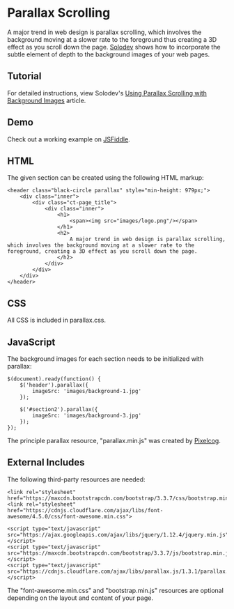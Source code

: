# Parallax Scrolling
A major trend in web design is parallax scrolling, which involves the background moving at a slower rate to the foreground thus creating a 3D effect as you scroll down the page. [Solodev](https://www.solodev.com/) shows how to incorporate the subtle element of depth to the background images of your web pages.

## Tutorial

For detailed instructions, view Solodev's [Using Parallax Scrolling with Background Images](https://www.solodev.com/blog/web-design/using-parallax-scrolling-with-background-images.stml) article.

## Demo

Check out a working example on [JSFiddle](http://jsfiddle.net/solodev/7tf7pLb0/).

## HTML

The given section can be created using the following HTML markup:
```
<header class="black-circle parallax" style="min-height: 979px;">
	<div class="inner">
		<div class="ct-page_title">
			<div class="inner">
				<h1>
					<span><img src="images/logo.png"/></span>
				</h1>
				<h2>
					A major trend in web design is parallax scrolling, which involves the background moving at a slower rate to the foreground, creating a 3D effect as you scroll down the page.
				</h2>
			</div>
		</div>
	</div>
</header>
```

## CSS

All CSS is included in parallax.css.

## JavaScript

The background images for each section needs to be initialized with parallax:
```
$(document).ready(function() {
	$('header').parallax({
		imageSrc: 'images/background-1.jpg'
	});

	$('#section2').parallax({
		imageSrc: 'images/background-3.jpg'
	});
});
```

The principle parallax resource, "parallax.min.js" was created by [Pixelcog](https://github.com/pixelcog/parallax.js).

## External Includes

The following third-party resources are needed:
```
<link rel="stylesheet" href="https://maxcdn.bootstrapcdn.com/bootstrap/3.3.7/css/bootstrap.min.css">
<link rel="stylesheet" href="https://cdnjs.cloudflare.com/ajax/libs/font-awesome/4.5.0/css/font-awesome.min.css">
	
<script type="text/javascript" src="https://ajax.googleapis.com/ajax/libs/jquery/1.12.4/jquery.min.js"></script>
<script type="text/javascript" src="https://maxcdn.bootstrapcdn.com/bootstrap/3.3.7/js/bootstrap.min.js"></script>
<script type="text/javascript" src="https://cdnjs.cloudflare.com/ajax/libs/parallax.js/1.3.1/parallax.min.js"></script>
```

The "font-awesome.min.css" and "bootstrap.min.js" resources are optional depending on the layout and content of your page.